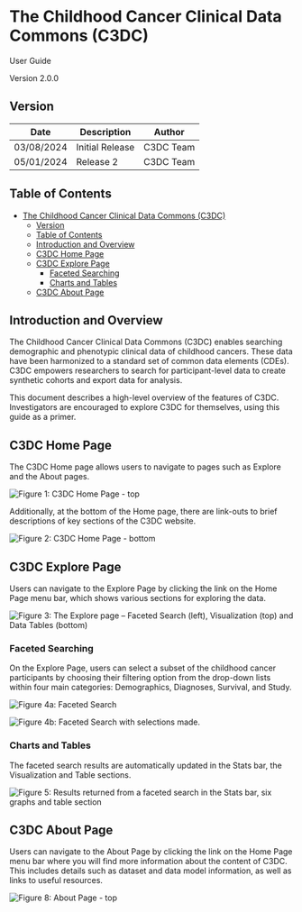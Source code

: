 # The Childhood Cancer Clinical Data Commons (C3DC) 
 User Guide
 
 Version 2.0.0

## Version

| Date       | Description       | Author    |
|------------|-------------------|-----------|
| 03/08/2024 | Initial Release | C3DC Team |
| 05/01/2024 | Release 2   | C3DC Team |

## Table of Contents

- [The Childhood Cancer Clinical Data Commons (C3DC)](#the-childhood-cancer-clinical-data-commons-c3dc)
  - [Version](#version)
  - [Table of Contents](#table-of-contents)
  - [Introduction and Overview](#introduction-and-overview)
  - [C3DC Home Page](#c3dc-home-page)
  - [C3DC Explore Page](#c3dc-explore-page)
    - [Faceted Searching](#faceted-searching)
    - [Charts and Tables](#charts-and-tables)
  - [C3DC About Page](#c3dc-about-page)


## Introduction and Overview

The Childhood Cancer Clinical Data Commons (C3DC) enables searching demographic and phenotypic clinical data of childhood cancers. These data have been harmonized to a standard set of common data elements (CDEs). C3DC empowers researchers to search for participant-level data to create synthetic cohorts and export data for analysis.

This document describes a high-level overview of the features of C3DC. Investigators are encouraged to explore C3DC for themselves, using this guide as a primer.

## C3DC Home Page

The C3DC Home page allows users to navigate to pages such as Explore and the About pages.

![Figure 1: C3DC Home Page - top](images/Fig1.jpg) 

Additionally, at the bottom of the Home page, there are link-outs to brief descriptions of key sections of the C3DC website. 

![Figure 2: C3DC Home Page - bottom](images/landing-page.png) 

## C3DC Explore Page 

Users can navigate to the Explore Page by clicking the link on the Home Page menu bar, which shows various sections for exploring the data. 

![Figure 3:  The Explore page – Faceted Search (left), Visualization (top) and Data Tables (bottom)](images/Fig3.png) 

### Faceted Searching
On the Explore Page, users can select a subset of the childhood cancer participants by choosing their filtering option from the drop-down lists within four main categories: Demographics, Diagnoses, Survival, and Study. 

![Figure 4a: Faceted Search](images/Fig4-A.png)

![Figure 4b: Faceted Search with selections made.](images/Fig4-B_v2.png)

### Charts and Tables
The faceted search results are automatically updated in the Stats bar, the Visualization and Table sections.

![Figure 5:  Results returned from a faceted search in the Stats bar, six graphs and table section](images/Fig5.png)

## C3DC About Page 

Users can navigate to the About Page by clicking the link on the Home Page menu bar where you will find more information about the content of C3DC. This includes details such as dataset and data model information, as well as links to useful resources.

![Figure 8: About Page - top](images/Fig6.png)
